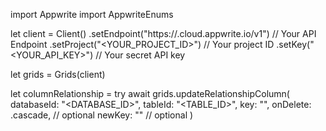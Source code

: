 import Appwrite
import AppwriteEnums

let client = Client()
    .setEndpoint("https://<REGION>.cloud.appwrite.io/v1") // Your API Endpoint
    .setProject("<YOUR_PROJECT_ID>") // Your project ID
    .setKey("<YOUR_API_KEY>") // Your secret API key

let grids = Grids(client)

let columnRelationship = try await grids.updateRelationshipColumn(
    databaseId: "<DATABASE_ID>",
    tableId: "<TABLE_ID>",
    key: "",
    onDelete: .cascade, // optional
    newKey: "" // optional
)


